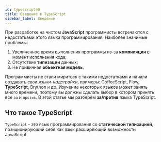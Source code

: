 ```yaml
---
id: typescript00
title: Введение в TypeScript
sidebar_label: Введение
---
```


При разработке на чистом **JavaScript** программисты встречаются с недостатками этого языка программирования. Наиболее значимые проблемы:
1. Увеличенное время выполнения программы из-за **компиляции** в момент исполнения кода;
2. Отсутствие **типизации** данных;
3. Не привичная **объектная модель**.

Программисты не стали мириться с такими недостатками и начали создавать свои _языки-надстройки_, примеры: CoffeeScript, Flow, **TypeScript**, Brython и др. Изучение некоторых языков может занять много времени, поэтому вы должны сделать выбор в котором принять все `за` и `против`. В этой статье мы разберём **за/против** языка TypeScript.

## Что такое TypeScript

`TypeScript` - это язык программирования со **статической типизацией**, позиционирующий себя как язык расширяющий возможности JavaScript. 



